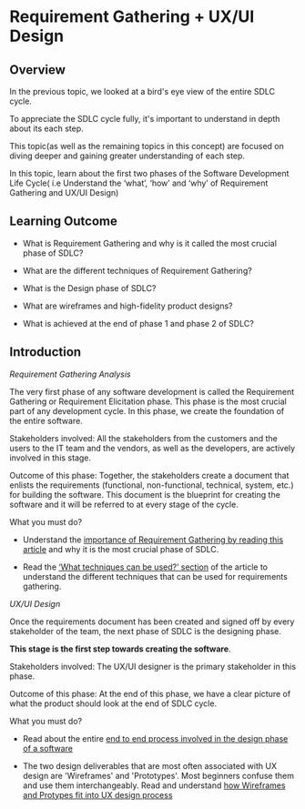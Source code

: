 ﻿# Requirement Gathering + UX/UI Design

## Overview

In the previous topic, we looked at a bird's eye view of the entire SDLC cycle.

To appreciate the SDLC cycle fully, it's important to understand in depth about its each step.

This topic(as well as the remaining topics in this concept) are focused on diving deeper and gaining greater understanding of each step. 

In this topic, learn about the first two phases of the Software Development Life Cycle( i.e Understand the ‘what’, ‘how’ and ‘why’ of Requirement Gathering and UX/UI Design)

## Learning Outcome

-	What is Requirement Gathering and why is it called the most crucial phase of SDLC?

-	What are the different techniques of Requirement Gathering?
-	What is the Design phase of SDLC?
-	What are wireframes and high-fidelity product designs?
-	What is achieved at the end of phase 1 and phase 2 of SDLC?


## Introduction

*Requirement Gathering Analysis*

The very first phase of any software development is called the Requirement Gathering or Requirement Elicitation phase. This phase is the most crucial part of any development cycle. In this phase, we create the foundation of the entire software. 

Stakeholders involved: All the stakeholders from the customers and the users to the IT team and the vendors, as well as the developers, are actively involved in this stage.

Outcome of this phase: Together, the stakeholders create a document that enlists the requirements (functional, non-functional, technical, system, etc.) for building the software. This document is the blueprint for creating the software and it will be referred to at every stage of the cycle. 

What you must do?

-	Understand the [importance of Requirement Gathering by reading this article](https://www.bbconsult.co.uk/blog/requirements-gathering) and why it is the most crucial phase of SDLC.

-	Read the [‘What techniques can be used?’ section]((https://www.inflectra.com/ideas/topic/requirements-gathering.aspx)) of the article to understand the different techniques that can be used for requirements gathering.


*UX/UI Design*

Once the requirements document has been created and signed off by every stakeholder of the team, the next phase of SDLC is the designing phase. 

**This stage is the first step towards creating the software**.

Stakeholders involved: The UX/UI designer is the primary stakeholder in this phase.

Outcome of this phase: At the end of this phase, we have a clear picture of what the product should look at the end of SDLC cycle.

What you must do?

-	Read about the entire [end to end process involved in the  design phase of a software](https://sdlc.uconn.edu/activity-4-design/)

- The two design deliverables that are most often associated with UX design are 'Wireframes' and 'Prototypes'. Most beginners confuse them and use them interchangeably. Read and understand 
[how Wireframes and Protypes fit into UX design process](https://theblog.adobe.com/everything-you-need-to-know-about-wireframes-and-prototypes/)